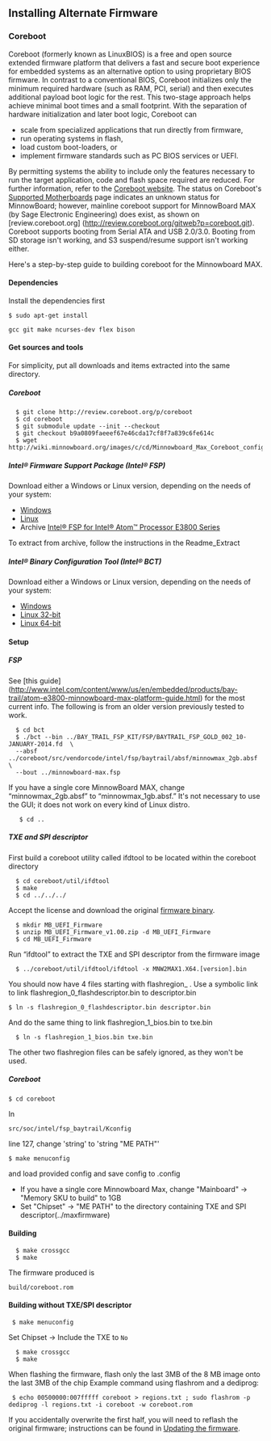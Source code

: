 ## Installing Alternate Firmware

### Coreboot
Coreboot (formerly known as LinuxBIOS) is a free and open source extended firmware platform that delivers a fast and secure boot experience for embedded systems as an alternative option to using proprietary BIOS firmware. In contrast to a conventional BIOS, Coreboot initializes only the minimum required hardware (such as RAM, PCI, serial) and then executes additional payload boot logic for the rest. This two-stage approach helps achieve minimal boot times and a small footprint.
With the separation of hardware initialization and later boot logic, Coreboot can 

- scale from specialized applications that run directly from firmware, 
- run operating systems in flash, 
- load custom boot-loaders, or 
- implement firmware standards such as PC BIOS services or UEFI. 

By permitting systems the ability to include only the features necessary to run the target application, code and flash space required are reduced. For further information, refer to the [Coreboot website]( http://www.coreboot.org).
The status on Coreboot's [Supported Motherboards](http://www.coreboot.org/Supported_Motherboards) page indicates an unknown status for MinnowBoard; however, mainline coreboot support for MinnowBoard MAX (by Sage Electronic Engineering) does exist, as shown on [review.coreboot.org] (http://review.coreboot.org/gitweb?p=coreboot.git). Coreboot supports booting from Serial ATA and USB 2.0/3.0. Booting from SD storage isn't working, and S3 suspend/resume support isn't working either. 

Here's a step-by-step guide to building coreboot for the Minnowboard MAX.

#### Dependencies
Install the dependencies first 

  ``` 
  $ sudo apt-get install
  ```

  ``` 
  gcc git make ncurses-dev flex bison
  ```

#### Get sources and tools 
For simplicity, put all downloads and items extracted into the same directory. 

##### Coreboot 

  ```
 	$ git clone http://review.coreboot.org/p/coreboot
 	$ cd coreboot
 	$ git submodule update --init --checkout
 	$ git checkout b9a0809faeeef67e46cda17cf8f7a839c6fe614c
 	$ wget http://wiki.minnowboard.org/images/c/cd/Minnowboard_Max_Coreboot_config.txt
  ```

##### Intel® Firmware Support Package (Intel® FSP)
Download either a Windows or Linux version, depending on the needs of your system:

- [Windows](http://www.intel.com/content/www/us/en/embedded/software/fsp/atom-e3800-fsp-g3-windows-download.html)
- [Linux](http://www.intel.com/content/www/us/en/embedded/software/fsp/atom-e3800-fsp-g3-linux-download.html)
- Archive [Intel® FSP for Intel® Atom™ Processor E3800 Series](http://downloadcenter.intel.com/download/24496)

To extract from archive, follow the instructions in the Readme_Extract

##### Intel® Binary Configuration Tool (Intel® BCT) 
Download either a Windows or Linux version, depending on the needs of your system: 

- [Windows](https://edc.intel.com/Link.aspx?id=10034)
- [Linux 32-bit](https://edc.intel.com/Link.aspx?id=10033)  
- [Linux 64-bit](https://edc.intel.com/Link.aspx?id=10032)

#### Setup

##### FSP
See [this guide] (http://www.intel.com/content/www/us/en/embedded/products/bay-trail/atom-e3800-minnowboard-max-platform-guide.html) for the most current info. The following is from an older version previously tested to work. 

  ```
  	$ cd bct
  	$ ./bct --bin ../BAY_TRAIL_FSP_KIT/FSP/BAYTRAIL_FSP_GOLD_002_10-JANUARY-2014.fd  \
  	--absf ../coreboot/src/vendorcode/intel/fsp/baytrail/absf/minnowmax_2gb.absf \
  	--bout ../minnowboard-max.fsp
  ```

If you have a single core MinnowBoard MAX, change “minnowmax_2gb.absf” to “minnowmax_1gb.absf.” It's not necessary to use the GUI; it does not work on every kind of Linux distro.

  ```
 	 $ cd ..
  ```
  
##### TXE and SPI descriptor 
First build a coreboot utility called ifdtool to be located within the coreboot directory

```
  $ cd coreboot/util/ifdtool
  $ make
  $ cd ../../../
```

Accept the license and download the original [firmware binary]( https://firmware.intel.com/projects/minnowboard-max).

```
  $ mkdir MB_UEFI_Firmware
  $ unzip MB_UEFI_Firmware_v1.00.zip -d MB_UEFI_Firmware
  $ cd MB_UEFI_Firmware
```

Run “ifdtool” to extract the TXE and SPI descriptor from the firmware image

```
  $ ../coreboot/util/ifdtool/ifdtool -x MNW2MAX1.X64.[version].bin
```

You should now have 4 files starting with flashregion_ . Use a symbolic link to link flashregion_0_flashdescriptor.bin to descriptor.bin

```
$ ln -s flashregion_0_flashdescriptor.bin descriptor.bin
```

And do the same thing to link flashregion_1_bios.bin to txe.bin

```
  $ ln -s flashregion_1_bios.bin txe.bin
```

The other two flashregion files can be safely ignored, as they won't be used.

##### Coreboot 

```
$ cd coreboot
```

In 

```
src/soc/intel/fsp_baytrail/Kconfig
```
 
line 127, change 'string' to 'string "ME PATH"'

```
$ make menuconfig
```

and load provided config and save config to .config

- If you have a single core Minnowboard Max, change "Mainboard" -> "Memory SKU to build" to 1GB
- Set "Chipset" -> "ME PATH" to the directory containing TXE and SPI descriptor(../maxfirmware)

#### Building 

```
  $ make crossgcc
  $ make
```

The firmware produced is 

```
build/coreboot.rom
```

#### Building without TXE/SPI descriptor 

```
 $ make menuconfig
```

Set Chipset -> Include the TXE to `No`

```
  $ make crossgcc
  $ make
```

When flashing the firmware, flash only the last 3MB of the 8 MB image onto the last 3MB of the chip
Example command using flashrom and a dediprog: 

```
 $ echo 00500000:007fffff coreboot > regions.txt ; sudo flashrom -p dediprog -l regions.txt -i coreboot -w coreboot.rom
```

If you accidentally overwrite the first half, you will need to reflash the original firmware; instructions can be found in [Updating the firmware](tutorials/updating_your_firmware).


